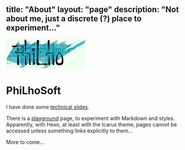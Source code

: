 title: "About"
layout: "page"
description: "Not about me, just a discrete (?) place to experiment..."
---
<img src="/images/logo.png" title="PhiLho's logo" alt="PhiLho"/>

<!-- toc -->

# PhiLhoSoft

I have done some [technical slides](../Slides).

There is a [playground](../playground) page, to experiment with Markdown and styles. Apparently, with Hexo, at least with the Icarus theme, pages cannot be accessed unless something links explicitly to them...

More to come...
